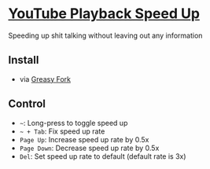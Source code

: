 # [YouTube Playback Speed Up](https://github.com/NightFeather0615/YouTube-Playback-Speed-Up)
Speeding up shit talking without leaving out any information

## Install
- via [Greasy Fork](https://greasyfork.org/en/scripts/481189-youtube-playback-speed-up)

## Control
- `~`: Long-press to toggle speed up
- `~ + Tab`: Fix speed up rate
- `Page Up`: Increase speed up rate by 0.5x
- `Page Down`: Decrease speed up rate by 0.5x
- `Del`: Set speed up rate to default (default rate is 3x)
